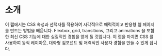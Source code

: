 # 소개

이 랩에서는 CSS 속성과 선택자를 적용하여 시각적으로 매력적이고 반응형 웹 페이지를 만드는 방법을 배웁니다. Flexbox, grid, transitions, 그리고 animations 을 포함한 최신 CSS 기능에 대한 실질적인 경험을 얻게 될 것입니다. 이 랩을 마치면 CSS 를 사용하여 동적 레이아웃, 대화형 컴포넌트 및 매력적인 사용자 경험을 만들 수 있게 됩니다.
